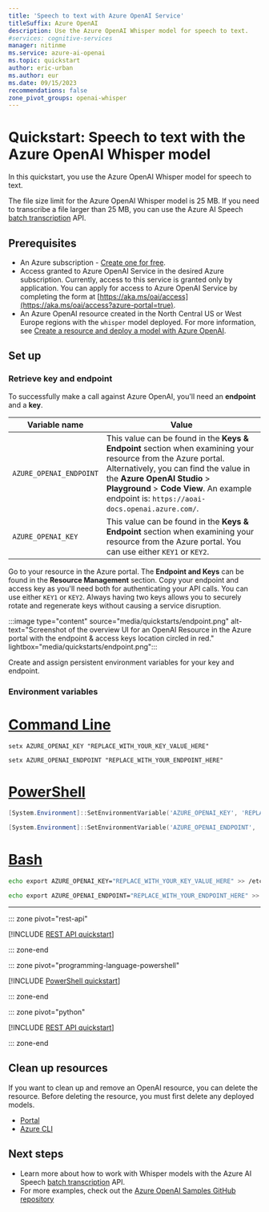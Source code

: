 ```yaml
---
title: 'Speech to text with Azure OpenAI Service'
titleSuffix: Azure OpenAI
description: Use the Azure OpenAI Whisper model for speech to text.
#services: cognitive-services
manager: nitinme
ms.service: azure-ai-openai
ms.topic: quickstart
author: eric-urban
ms.author: eur
ms.date: 09/15/2023
recommendations: false
zone_pivot_groups: openai-whisper
---
```


# Quickstart: Speech to text with the Azure OpenAI Whisper model

In this quickstart, you use the Azure OpenAI Whisper model for speech to text. 

The file size limit for the Azure OpenAI Whisper model is 25 MB. If you need to transcribe a file larger than 25 MB, you can use the Azure AI Speech [batch transcription](../speech-service/batch-transcription-create.md#using-whisper-models) API.

## Prerequisites

- An Azure subscription - [Create one for free](https://azure.microsoft.com/free/cognitive-services?azure-portal=true).
- Access granted to Azure OpenAI Service in the desired Azure subscription.
    Currently, access to this service is granted only by application. You can apply for access to Azure OpenAI Service by completing the form at [https://aka.ms/oai/access](https://aka.ms/oai/access?azure-portal=true).
- An Azure OpenAI resource created in the North Central US or West Europe regions with the `whisper` model deployed. For more information, see [Create a resource and deploy a model with Azure OpenAI](how-to/create-resource.md).

## Set up

### Retrieve key and endpoint

To successfully make a call against Azure OpenAI, you'll need an **endpoint** and a **key**.

|Variable name | Value |
|--------------------------|-------------|
| `AZURE_OPENAI_ENDPOINT`               | This value can be found in the **Keys & Endpoint** section when examining your resource from the Azure portal. Alternatively, you can find the value in the **Azure OpenAI Studio** > **Playground** > **Code View**. An example endpoint is: `https://aoai-docs.openai.azure.com/`.|
| `AZURE_OPENAI_KEY` | This value can be found in the **Keys & Endpoint** section when examining your resource from the Azure portal. You can use either `KEY1` or `KEY2`.|

Go to your resource in the Azure portal. The **Endpoint and Keys** can be found in the **Resource Management** section. Copy your endpoint and access key as you'll need both for authenticating your API calls. You can use either `KEY1` or `KEY2`. Always having two keys allows you to securely rotate and regenerate keys without causing a service disruption.

:::image type="content" source="media/quickstarts/endpoint.png" alt-text="Screenshot of the overview UI for an OpenAI Resource in the Azure portal with the endpoint & access keys location circled in red." lightbox="media/quickstarts/endpoint.png":::

Create and assign persistent environment variables for your key and endpoint.

### Environment variables

# [Command Line](#tab/command-line)

```CMD
setx AZURE_OPENAI_KEY "REPLACE_WITH_YOUR_KEY_VALUE_HERE" 
```

```CMD
setx AZURE_OPENAI_ENDPOINT "REPLACE_WITH_YOUR_ENDPOINT_HERE" 
```

# [PowerShell](#tab/powershell)

```powershell
[System.Environment]::SetEnvironmentVariable('AZURE_OPENAI_KEY', 'REPLACE_WITH_YOUR_KEY_VALUE_HERE', 'User')
```

```powershell
[System.Environment]::SetEnvironmentVariable('AZURE_OPENAI_ENDPOINT', 'REPLACE_WITH_YOUR_ENDPOINT_HERE', 'User')
```

# [Bash](#tab/bash)

```Bash
echo export AZURE_OPENAI_KEY="REPLACE_WITH_YOUR_KEY_VALUE_HERE" >> /etc/environment && source /etc/environment
```

```Bash
echo export AZURE_OPENAI_ENDPOINT="REPLACE_WITH_YOUR_ENDPOINT_HERE" >> /etc/environment && source /etc/environment
```
---


::: zone pivot="rest-api"

[!INCLUDE [REST API quickstart](includes/whisper-rest.md)]

::: zone-end

::: zone pivot="programming-language-powershell"

[!INCLUDE [PowerShell quickstart](includes/whisper-powershell.md)]

::: zone-end

::: zone pivot="python"

[!INCLUDE [REST API quickstart](includes/whisper-python.md)]

::: zone-end

## Clean up resources

If you want to clean up and remove an OpenAI resource, you can delete the resource. Before deleting the resource, you must first delete any deployed models.

- [Portal](../multi-service-resource.md?pivots=azportal#clean-up-resources)
- [Azure CLI](../multi-service-resource.md?pivots=azcli#clean-up-resources)

## Next steps

* Learn more about how to work with Whisper models with the Azure AI Speech [batch transcription](../speech-service/batch-transcription-create.md) API.
* For more examples, check out the [Azure OpenAI Samples GitHub repository](https://aka.ms/AOAICodeSamples)
